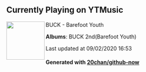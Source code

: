 ## Currently Playing on YTMusic

[<img align="left" width="100" src="https://lh3.googleusercontent.com/1z5FCmMVheyat7MiO5kMROMksV1YFL4z7e-iVWZ3zw0gh4WoQHCebzEwheL2ia0gnGBH-8dJSMLBlMP_2A">](https://music.youtube.com/channel/UCYIzuDz3iLkcHBpYhCa-MPQ)

BUCK - Barefoot Youth

**Albums**: BUCK 2nd(Barefoot Youth)

Last updated at 09/02/2020 16:53

#### Generated with [20chan/github-now](https://github.com/20chan/github-now)


<!--
**20chan/20chan** is a ✨ _special_ ✨ repository because its `README.md` (this file) appears on your GitHub profile.

Here are some ideas to get you started:

- 🔭 I’m currently working on ...
- 🌱 I’m currently learning ...
- 👯 I’m looking to collaborate on ...
- 🤔 I’m looking for help with ...
- 💬 Ask me about ...
- 📫 How to reach me: ...
- 😄 Pronouns: ...
- ⚡ Fun fact: ...
-->
